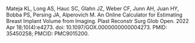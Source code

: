 Mateja KL, Long AS, Hauc SC, Glahn JZ, Weber CF, Junn AH, Juan HY, Bobba PS, Persing JA, Alperovich M. An Online Calculator for Estimating Breast Implant Volume from Imaging. Plast Reconstr Surg Glob Open. 2022 Apr 18;10(4):e4273. doi: 10.1097/GOX.0000000000004273. PMID: 35450258; PMCID: PMC9015200.
